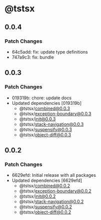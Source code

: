 # @tstsx

## 0.0.4

### Patch Changes

- 64c5add: fix: update type definitions
- 747a9c3: fix: bundle

## 0.0.3

### Patch Changes

- 019319b: chore: update docs
- Updated dependencies [019319b]
  - @tstsx/combined@0.0.3
  - @tstsx/exception-boundary@0.0.3
  - @tstsx/init@0.0.3
  - @tstsx/stack-navigation@0.0.3
  - @tstsx/suspensify@0.0.3
  - @tstsx/object-diff@0.0.3

## 0.0.2

### Patch Changes

- 6629efd: Initial release with all packages
- Updated dependencies [6629efd]
  - @tstsx/combined@0.0.2
  - @tstsx/exception-boundary@0.0.2
  - @tstsx/init@0.0.2
  - @tstsx/stack-navigation@0.0.2
  - @tstsx/suspensify@0.0.2
  - @tstsx/object-diff@0.0.2
